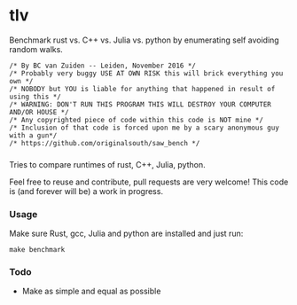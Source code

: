# tlv
Benchmark rust vs. C++ vs. Julia vs. python by enumerating self avoiding random walks.

```
/* By BC van Zuiden -- Leiden, November 2016 */
/* Probably very buggy USE AT OWN RISK this will brick everything you own */
/* NOBODY but YOU is liable for anything that happened in result of using this */
/* WARNING: DON'T RUN THIS PROGRAM THIS WILL DESTROY YOUR COMPUTER AND/OR HOUSE */
/* Any copyrighted piece of code within this code is NOT mine */
/* Inclusion of that code is forced upon me by a scary anonymous guy with a gun*/
/* https://github.com/originalsouth/saw_bench */
```

###
Tries to compare runtimes of rust, C++, Julia, python.

Feel free to reuse and contribute, pull requests are very welcome!
This code is (and forever will be) a work in progress.

### Usage
Make sure Rust, gcc, Julia and python are installed and just run:
```
make benchmark
```

### Todo
* Make as simple and equal as possible
